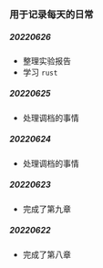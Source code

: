 ### 用于记录每天的日常

##### 20220626

- 整理实验报告
- 学习 `rust` 

##### 20220625

- 处理调档的事情

##### 20220624

- 处理调档的事情

##### 20220623

- 完成了第九章

##### 20220622

- 完成了第八章